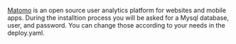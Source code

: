 [Matomo](https://matomo.org) is an open source user analytics platform for websites and mobile apps. During the installtion process you will be asked for a Mysql database, user, and password. You can change those according to your needs in the deploy.yaml. 
